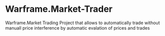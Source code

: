# Warframe.Market-Trader
Warframe.Market Trading Project that allows to automatically trade without manuall price interference by automatic evalation of prices and trades
